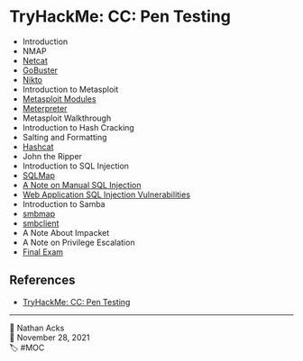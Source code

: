 # TryHackMe: CC: Pen Testing

* Introduction
* NMAP
* [Netcat](../log/2021-11-28%20TryHackMe%20-%20Complete%20Beginner%20(Supplements).md)
* [GoBuster](../log/2021-11-28%20TryHackMe%20-%20Complete%20Beginner%20(Supplements).md)
* [Nikto](../log/2021-11-28%20TryHackMe%20-%20Complete%20Beginner%20(Supplements).md)
* Introduction to Metasploit
* [Metasploit Modules](../log/2021-11-30%20TryHackMe%20-%20Complete%20Beginner%20(Supplements).md)
* [Meterpreter](../log/2021-11-30%20TryHackMe%20-%20Complete%20Beginner%20(Supplements).md)
* Metasploit Walkthrough
* Introduction to Hash Cracking
* Salting and Formatting
* [Hashcat](../log/2021-11-30%20TryHackMe%20-%20Complete%20Beginner%20(Supplements).md)
* John the Ripper
* Introduction to SQL Injection
* [SQLMap](../log/2021-11-30%20TryHackMe%20-%20Complete%20Beginner%20(Supplements).md)
* [A Note on Manual SQL Injection](../log/2021-11-30%20TryHackMe%20-%20Complete%20Beginner%20(Supplements).md)
* [Web Application SQL Injection Vulnerabilities](../log/2021-11-30%20TryHackMe%20-%20Complete%20Beginner%20(Supplements).md)
* Introduction to Samba
* [smbmap](../log/2021-12-02%20TryHackMe%20-%20Complete%20Beginner%20(Supplements).md)
* [smbclient](../log/2021-12-02%20TryHackMe%20-%20Complete%20Beginner%20(Supplements).md)
* A Note About Impacket
* A Note on Privilege Escalation
* [Final Exam](../log/2021-12-02%20TryHackMe%20-%20Complete%20Beginner%20(Supplements).md)

## References

* [TryHackMe: CC: Pen Testing](https://tryhackme.com/room/ccpentesting)

- - - -

👤 Nathan Acks  
📅 November 28, 2021  
🏷️ #MOC
